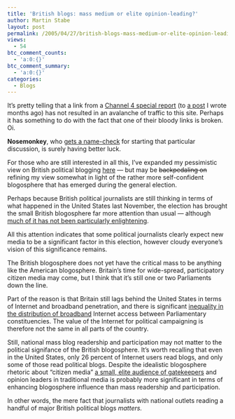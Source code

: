 ```yaml
---
title: 'British blogs: mass medium or elite opinion-leading?'
author: Martin Stabe
layout: post
permalink: /2005/04/27/british-blogs-mass-medium-or-elite-opinion-leading/
views:
  - 54
btc_comment_counts:
  - 'a:0:{}'
btc_comment_summary:
  - 'a:0:{}'
categories:
  - Blogs
---
```

It&rsquo;s pretty telling that a link from a [Channel 4 special report][1] (to [a post][2] I wrote months ago) has not resulted in an avalanche of traffic to this site. Perhaps it has something to do with the fact that one of their bloody links is broken. Oi. 

**Nosemonkey**, who [gets a name-check][3] for starting that particular discussion, is surely having better luck.

For those who are still interested in all this, I&rsquo;ve expanded my pessimistic view on British political blogging [here][4] &mdash; but may be <s>backpedaling on</s> refining my view somewhat in light of the rather more self-confident blogosphere that has emerged during the general election.

Perhaps because British political journalists are still thinking in terms of what happened in the United States last November, the election has brought the small British blogosphere far more attention than usual &mdash; although [much of it has not been particularly enlightening][5]. 

All this attention indicates that some political journalists clearly expect new media to be a significant factor in this election, however cloudy everyone&rsquo;s vision of this significance remains. 

The British blogosphere does not yet have the critical mass to be anything like the American blogosphere. Britain&#8217;s time for wide-spread, participatory citizen media may come, but I think that it&#8217;s still one or two Parliaments down the line. 

Part of the reason is that Britain still lags behind the United States in terms of Internet and broadband penetration, and there is significant [inequality in the distribution of broadband][6] Internet access between Parliamentary constituencies. The value of the Internet for political campaigning is therefore not the same in all parts of the country.

Still, national mass blog readership and participation may not matter to the political signifance of the British blogosphere. It&#8217;s worth recalling that even in the United States, only 26 percent of Internet users read blogs, and only some of those read political blogs. Despite the idealistic blogosphere rhetoric about &ldquo;citizen media&rdquo; [a small, elite audience of gatekeepers][7] and opinion leaders in traditional media is probably more significant in terms of enhancing blogosphere influence than mass readership and participation. 

In other words, the mere fact that journalists with national outlets reading a handful of major British political blogs *matters.*

 [1]: http://www.channel4.com/news/special-reports/special-reports-storypage.jsp?id=74&parasStartAt=1
 [2]: http://www.martinstabe.com/blog/archives/2005/02/british_blogs_a.php
 [3]: http://europhobia.blogspot.com/2005/04/general-election-blog-roundup-15.html
 [4]: http://www.martinstabe.com/blog/archives/2005/04/british_politic.php
 [5]: http://www.perfect.co.uk/2005/04/the-gauntlet-is-thrown
 [6]: http://blogs.guardian.co.uk/news/archives/internet/2005/04/22/broadland.html
 [7]: http://www.martinstabe.com/blog/archives/2005/03/blogosphere_rea.php
